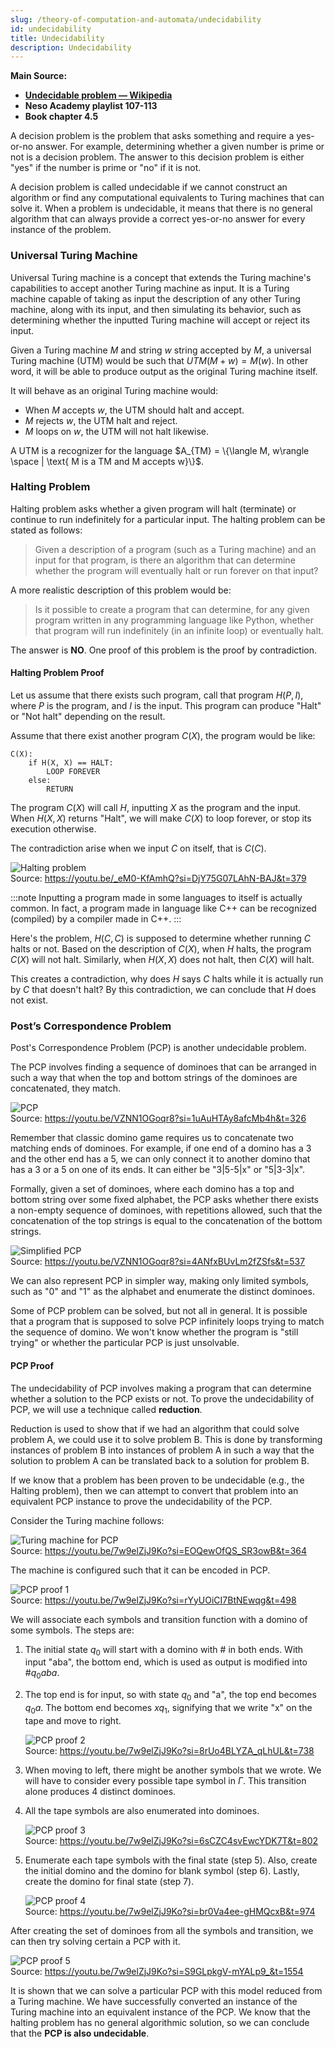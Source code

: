 ```yaml
---
slug: /theory-of-computation-and-automata/undecidability
id: undecidability
title: Undecidability
description: Undecidability
---
```


**Main Source:**

- **[Undecidable problem — Wikipedia](https://en.wikipedia.org/wiki/Undecidable_problem)**
- **Neso Academy playlist 107-113**
- **Book chapter 4.5**

A decision problem is the problem that asks something and require a yes-or-no answer. For example, determining whether a given number is prime or not is a decision problem. The answer to this decision problem is either "yes" if the number is prime or "no" if it is not.

A decision problem is called undecidable if we cannot construct an algorithm or find any computational equivalents to Turing machines that can solve it. When a problem is undecidable, it means that there is no general algorithm that can always provide a correct yes-or-no answer for every instance of the problem.

### Universal Turing Machine

Universal Turing machine is a concept that extends the Turing machine's capabilities to accept another Turing machine as input. It is a Turing machine capable of taking as input the description of any other Turing machine, along with its input, and then simulating its behavior, such as determining whether the inputted Turing machine will accept or reject its input.

Given a Turing machine $M$ and string $w$ string accepted by $M$, a universal Turing machine (UTM) would be such that $UTM(M + w) = M(w)$. In other word, it will be able to produce output as the original Turing machine itself.

It will behave as an original Turing machine would:

- When $M$ accepts $w$, the UTM should halt and accept.
- $M$ rejects $w$, the UTM halt and reject.
- $M$ loops on $w$, the UTM will not halt likewise.

A UTM is a recognizer for the language $A_{TM} = \{\langle M, w\rangle \space | \text{ M is a TM and M accepts w}\}$.

### Halting Problem

Halting problem asks whether a given program will halt (terminate) or continue to run indefinitely for a particular input. The halting problem can be stated as follows:

> Given a description of a program (such as a Turing machine) and an input for that program, is there an algorithm that can determine whether the program will eventually halt or run forever on that input?

A more realistic description of this problem would be:

> Is it possible to create a program that can determine, for any given program written in any programming language like Python, whether that program will run indefinitely (in an infinite loop) or eventually halt.

The answer is **NO**. One proof of this problem is the proof by contradiction.

#### Halting Problem Proof

Let us assume that there exists such program, call that program $H(P, I)$, where $P$ is the program, and $I$ is the input. This program can produce "Halt" or "Not halt" depending on the result.

Assume that there exist another program $C(X)$, the program would be like:

```
C(X):
    if H(X, X) == HALT:
        LOOP FOREVER
    else:
        RETURN
```

The program $C(X)$ will call $H$, inputting $X$ as the program and the input. When $H(X, X)$ returns "Halt", we will make $C(X)$ to loop forever, or stop its execution otherwise.

The contradiction arise when we input $C$ on itself, that is $C(C)$.

![Halting problem](./halting-problem.png)  
Source: https://youtu.be/_eM0-KfAmhQ?si=DjY75G07LAhN-BAJ&t=379

:::note
Inputting a program made in some languages to itself is actually common. In fact, a program made in language like C++ can be recognized (compiled) by a compiler made in C++.
:::

Here's the problem, $H(C, C)$ is supposed to determine whether running $C$ halts or not. Based on the description of $C(X)$, when $H$ halts, the program $C(X)$ will not halt. Similarly, when $H(X, X)$ does not halt, then $C(X)$ will halt.

This creates a contradiction, why does $H$ says $C$ halts while it is actually run by $C$ that doesn't halt? By this contradiction, we can conclude that $H$ does not exist.

### Post’s Correspondence Problem

Post's Correspondence Problem (PCP) is another undecidable problem.

The PCP involves finding a sequence of dominoes that can be arranged in such a way that when the top and bottom strings of the dominoes are concatenated, they match.

![PCP](./pcp.png)  
Source: https://youtu.be/VZNN1OGoqr8?si=1uAuHTAy8afcMb4h&t=326

Remember that classic domino game requires us to concatenate two matching ends of dominoes. For example, if one end of a domino has a 3 and the other end has a 5, we can only connect it to another domino that has a 3 or a 5 on one of its ends. It can either be "3|5-5|x" or "5|3-3|x".

Formally, given a set of dominoes, where each domino has a top and bottom string over some fixed alphabet, the PCP asks whether there exists a non-empty sequence of dominoes, with repetitions allowed, such that the concatenation of the top strings is equal to the concatenation of the bottom strings.

![Simplified PCP](./simplified-pcp.png)  
Source: https://youtu.be/VZNN1OGoqr8?si=4ANfxBUvLm2fZSfs&t=537

We can also represent PCP in simpler way, making only limited symbols, such as "0" and "1" as the alphabet and enumerate the distinct dominoes.

Some of PCP problem can be solved, but not all in general. It is possible that a program that is supposed to solve PCP infinitely loops trying to match the sequence of domino. We won't know whether the program is "still trying" or whether the particular PCP is just unsolvable.

#### PCP Proof

The undecidability of PCP involves making a program that can determine whether a solution to the PCP exists or not. To prove the undecidability of PCP, we will use a technique called **reduction**.

Reduction is used to show that if we had an algorithm that could solve problem A, we could use it to solve problem B. This is done by transforming instances of problem B into instances of problem A in such a way that the solution to problem A can be translated back to a solution for problem B.

If we know that a problem has been proven to be undecidable (e.g., the Halting problem), then we can attempt to convert that problem into an equivalent PCP instance to prove the undecidability of the PCP.

Consider the Turing machine follows:

![Turing machine for PCP](./turing-machine-pcp.png)  
Source: https://youtu.be/7w9elZjJ9Ko?si=EOQewOfQS_SR3owB&t=364

The machine is configured such that it can be encoded in PCP.

![PCP proof 1](./pcp-proof-1.png)  
Source: https://youtu.be/7w9elZjJ9Ko?si=rYyUOiCI7BtNEwqg&t=498

We will associate each symbols and transition function with a domino of some symbols. The steps are:

1. The initial state $q_0$ will start with a domino with $\#$ in both ends. With input "aba", the bottom end, which is used as output is modified into $\#q_0aba$.
2. The top end is for input, so with state $q_0$ and "a", the top end becomes $q_0a$. The bottom end becomes $xq_1$, signifying that we write "x" on the tape and move to right.

   ![PCP proof 2](./pcp-proof-2.png)  
   Source: https://youtu.be/7w9elZjJ9Ko?si=8rUo4BLYZA_qLhUL&t=738

3. When moving to left, there might be another symbols that we wrote. We will have to consider every possible tape symbol in $\Gamma$. This transition alone produces 4 distinct dominoes.

4. All the tape symbols are also enumerated into dominoes.

   ![PCP proof 3](./pcp-proof-3.png)  
   Source: https://youtu.be/7w9elZjJ9Ko?si=6sCZC4svEwcYDK7T&t=802

5. Enumerate each tape symbols with the final state (step 5). Also, create the initial domino and the domino for blank symbol (step 6). Lastly, create the domino for final state (step 7).

   ![PCP proof 4](./pcp-proof-4.png)  
   Source: https://youtu.be/7w9elZjJ9Ko?si=br0Va4ee-gHMQcxB&t=974

After creating the set of dominoes from all the symbols and transition, we can then try solving certain a PCP with it.

![PCP proof 5](./pcp-proof-5.png)  
Source: https://youtu.be/7w9elZjJ9Ko?si=S9GLpkgV-mYALp9_&t=1554

It is shown that we can solve a particular PCP with this model reduced from a Turing machine. We have successfully converted an instance of the Turing machine into an equivalent instance of the PCP. We know that the halting problem has no general algorithmic solution, so we can conclude that the **PCP is also undecidable**.
